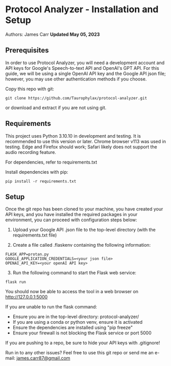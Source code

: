 # Protocol Analyzer - Installation and Setup
Authors: James Carr
**Updated May 05, 2023**

## Prerequisites
In order to use Protocol Analyzer, you will need a development account and API keys for Google's Speech-to-text API and OpenAI's GPT API. For this guide, we will be using a single OpenAI API key and the Google API json file; however, you may use other authentication methods if you choose. 

Copy this repo with git:
```
git clone https://github.com/Taurophylax/protocol-analyzer.git
```
or download and extract if you are not using git. 

## Requirements
This project uses Python 3.10.10 in development and testing. It is recommended to use this version or later. 
Chrome browser v113 was used in testing. Edge and Firefox should work; Safari likely does not support the audio recording feature.

For dependencies, refer to requirements.txt

Install dependencies with pip:
```
pip install -r requirements.txt
```

## Setup
Once the git repo has been cloned to your machine, you have created your API keys, and you have installed the required packages in your environment, you can proceed with configuration steps below:

1. Upload your Google API .json file to the top-level directory (with the requirements.txt file)

2. Create a file called .flaskenv containing the following information:
```
FLASK_APP=protan.py
GOOGLE_APPLICATION_CREDENTIALS=<your json file>
OPENAI_API_KEY=<your openAI API key>
```

3. Run the following command to start the Flask web service:
```
flask run
```
You should now be able to access the tool in a web browser on http://127.0.0.1:5000

If you are unable to run the flask command:
- Ensure you are in the top-level directory: protocol-analyzer/ 
- If you are using a conda or python venv, ensure it is activated
- Ensure the dependencies are installed using "pip freeze"
- Ensure your firewall is not blocking the Flask service or port 5000

If you are pushing to a repo, be sure to hide your API keys with .gitignore!

Run in to any other issues? Feel free to use this git repo or send me an e-mail: james.carr87@gmail.com
